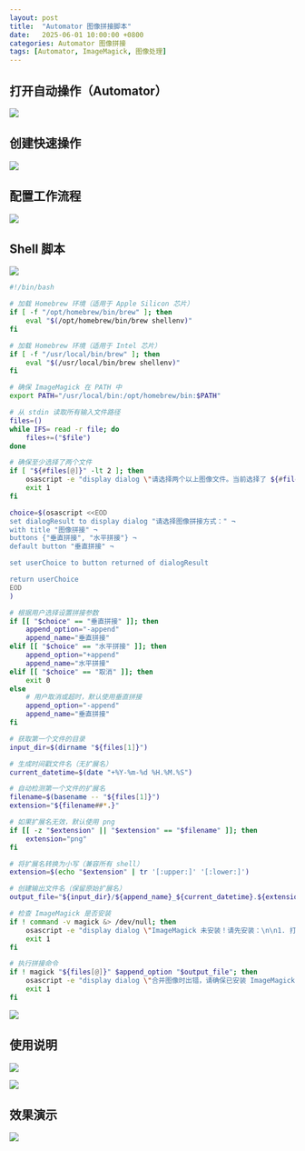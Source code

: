 ```yaml
---
layout: post
title:  "Automator 图像拼接脚本"
date:   2025-06-01 10:00:00 +0800
categories: Automator 图像拼接
tags: [Automator, ImageMagick, 图像处理]
---
```


## 打开自动操作（Automator）

![](/images/2025/Automator/Automator.jpeg)

## 创建快速操作

![](/images/2025/Automator/AutomatorQuickOperation.jpeg)

## 配置工作流程

![](/images/2025/Automator/AutomatorQuickOperation-Config.jpeg)

## Shell 脚本

![](/images/2025/Automator/ImageStitching-ShellCode.jpeg)

```bash
#!/bin/bash

# 加载 Homebrew 环境（适用于 Apple Silicon 芯片）
if [ -f "/opt/homebrew/bin/brew" ]; then
    eval "$(/opt/homebrew/bin/brew shellenv)"
fi

# 加载 Homebrew 环境（适用于 Intel 芯片）
if [ -f "/usr/local/bin/brew" ]; then
    eval "$(/usr/local/bin/brew shellenv)"
fi

# 确保 ImageMagick 在 PATH 中
export PATH="/usr/local/bin:/opt/homebrew/bin:$PATH"

# 从 stdin 读取所有输入文件路径
files=()
while IFS= read -r file; do
    files+=("$file")
done

# 确保至少选择了两个文件
if [ "${#files[@]}" -lt 2 ]; then
    osascript -e "display dialog \"请选择两个以上图像文件。当前选择了 ${#files[@]} 个文件。\" with title \"图像拼接错误\" buttons {\"好的\"} default button \"好的\" with icon stop"
    exit 1
fi

choice=$(osascript <<EOD
set dialogResult to display dialog "请选择图像拼接方式：" ¬
with title "图像拼接" ¬
buttons {"垂直拼接", "水平拼接"} ¬
default button "垂直拼接" ¬

set userChoice to button returned of dialogResult

return userChoice
EOD
)

# 根据用户选择设置拼接参数
if [[ "$choice" == "垂直拼接" ]]; then
    append_option="-append"
    append_name="垂直拼接"
elif [[ "$choice" == "水平拼接" ]]; then
    append_option="+append"
    append_name="水平拼接"
elif [[ "$choice" == "取消" ]]; then
	exit 0
else
    # 用户取消或超时，默认使用垂直拼接
    append_option="-append"
    append_name="垂直拼接"
fi

# 获取第一个文件的目录
input_dir=$(dirname "${files[1]}")

# 生成时间戳文件名（无扩展名）
current_datetime=$(date "+%Y-%m-%d %H.%M.%S")

# 自动检测第一个文件的扩展名
filename=$(basename -- "${files[1]}")
extension="${filename##*.}"

# 如果扩展名无效，默认使用 png
if [[ -z "$extension" || "$extension" == "$filename" ]]; then
    extension="png"
fi

# 将扩展名转换为小写（兼容所有 shell）
extension=$(echo "$extension" | tr '[:upper:]' '[:lower:]')

# 创建输出文件名（保留原始扩展名）
output_file="${input_dir}/${append_name}_${current_datetime}.${extension}"

# 检查 ImageMagick 是否安装
if ! command -v magick &> /dev/null; then
    osascript -e "display dialog \"ImageMagick 未安装！请先安装：\n\n1. 打开终端\n2. 运行: brew install imagemagick\" with title \"软件依赖错误\" buttons {\"好的\"} default button \"好的\" with icon stop"
    exit 1
fi

# 执行拼接命令
if ! magick "${files[@]}" $append_option "$output_file"; then
    osascript -e "display dialog \"合并图像时出错，请确保已安装 ImageMagick！\n终端命令: brew install imagemagick\" with title \"图像拼接错误\" buttons {\"好的\"} default button \"好的\" with icon stop"
    exit 1
fi
```

![](/images/2025/Automator/ImageStitching-ShellCode-All.png)

## 使用说明

![](/images/2025/Automator/ImageStitching.png)

![](/images/2025/Automator/ImageStitchingRun.png)

## 效果演示

![](/images/2025/Automator/Demo.png)
